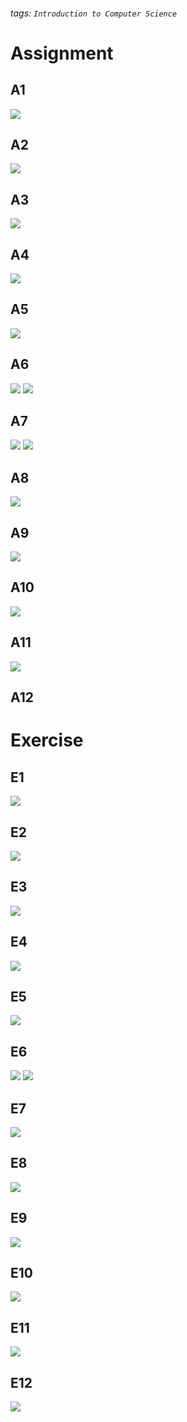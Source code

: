 ###### tags: `Introduction to Computer Science`
# Assignment
## A1

![](https://i.imgur.com/IoLAYB6.png)

## A2

![](https://i.imgur.com/KO0guWt.png)

## A3

![](https://i.imgur.com/nimIRWl.png)

## A4

![](https://i.imgur.com/UmCA5yK.png)

## A5

![](https://i.imgur.com/0r36bc3.png)

## A6

![](https://i.imgur.com/szGY78M.png)
![](https://i.imgur.com/VID6OqL.png)

## A7

![](https://i.imgur.com/LwGVAWA.png)
![](https://i.imgur.com/cQLhV5V.png)

## A8

![](https://i.imgur.com/xN57ISG.png)

## A9

![](https://i.imgur.com/NFMkJLv.png)

## A10

![](https://i.imgur.com/wIKjjij.png)

## A11

![](https://i.imgur.com/twYNIyn.png)

## A12


# Exercise
## E1

![](https://i.imgur.com/G7SOXWh.png)

## E2

![](https://i.imgur.com/9xc61Uq.png)

## E3

![](https://i.imgur.com/VmiCrjS.png)

## E4

![](https://i.imgur.com/kG0ZWGX.png)

## E5

![](https://i.imgur.com/DeCGMSD.png)

## E6

![](https://i.imgur.com/8lcJWXj.png)
![](https://i.imgur.com/b9nxSop.png)

## E7

![](https://i.imgur.com/tVfQ1kh.png)

## E8

![](https://i.imgur.com/bgLxYv9.png)

## E9

![](https://i.imgur.com/wrNnqSY.png)

## E10

![](https://i.imgur.com/p1QR77b.png)

## E11

![](https://i.imgur.com/Bn3n1vn.png)

## E12

![](https://i.imgur.com/RuoWpm7.png)
